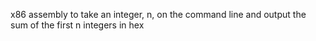 x86 assembly to take an integer, n, on the command line and output the sum
of the first n integers in hex
